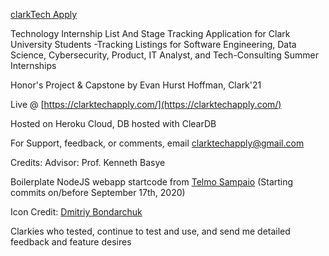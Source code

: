 [clarkTech Apply](https://clarktechapply.com/)

Technology Internship List And Stage Tracking Application for Clark University Students
    -Tracking Listings for Software Engineering, Data Science, Cybersecurity, Product, IT Analyst, and Tech-Consulting Summer Internships
    
Honor's Project & Capstone by Evan Hurst Hoffman, Clark'21

Live @ [https://clarktechapply.com/](https://clarktechapply.com/)

Hosted on Heroku Cloud, DB hosted with ClearDB

For Support, feedback, or comments, email clarktechapply@gmail.com

Credits:
Advisor: Prof. Kenneth Basye

Boilerplate NodeJS webapp startcode from [Telmo Sampaio](https://www.youtube.com/playlist?list=PLD9SRxG6ST3GBsczn8OUKLaErhrvOz9zQ)
    (Starting commits on/before September 17th, 2020)

Icon Credit: [Dmitriy Bondarchuk](https://www.behance.net/indie4art)

Clarkies who tested, continue to test and use, and send me detailed feedback and feature desires
